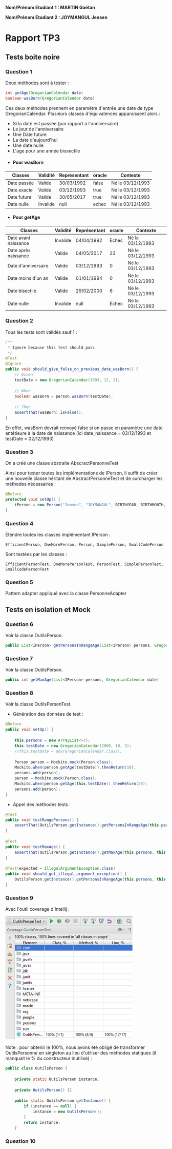 **Nom/Prénom Etudiant 1 : MARTIN Gaëtan**

**Nom/Prénom Etudiant 2 : JOYMANGUL Jensen**

# Rapport TP3

## Tests boite noire

### Question 1

Deux méthodes sont à tester : 

```java
int getAge(GregorianCalendar date)
boolean wasBorn(GregorianCalendar date)
```

Ces deux méthodes prennent en paramètre d'entrée une date de type GregorianCalendar. 
Plusieurs classes d'équivalences apparaissent alors : 
- Si la date est passée (par rapport à l'anniversaire)
- Le jour de l'anniversaire
- Une Date future
- La date d'aujourd'hui
- Une date nulle
- L'age pour une année bissectile

+ #### Pour wasBorn

| Classes     | Validité | Représentant | oracle | Contexte         |
|-------------|----------|--------------|--------|------------------|
| Date passée | Valide   | 30/03/1992   | false  | Né le 03/12/1993 |
| Date exacte | Valide   | 03/12/1993   | true   | Né le 03/12/1993 |
| Date future | Valide   | 30/05/2017   | true   | Né le 03/12/1993 |
| Date nulle  | Invalide | null         | echec  | Né le 03/12/1993 |

+ #### Pour getAge

| Classes              | Validité | Représentant | oracle | Contexte         |
|----------------------|----------|--------------|--------|------------------|
| Date avant naissance | Invalide | 04/04/1992   | Echec  | Né le 03/12/1993 |
| Date après naissance | Valide   | 04/05/2017   | 23     | Né le 03/12/1993 |
| Date d'anniversaire  | Valide   | 03/12/1993   | 0      | Né le 03/12/1993 |
| Date moins d'un an   | Valide   | 01/01/1994   | 0      | Né le 03/12/1993 |
| Date bisectile       | Valide   | 29/02/2000   | 6      | Né le 03/12/1993 |
| Date nulle           | Invalide | null         | Echec  | Né le 03/12/1993 |


### Question 2

Tous les tests sont validés sauf 1 : 

```java
/**
 * Ignore because this test should pass
 */
@Test
@Ignore
public void should_give_false_on_previous_date_wasBorn() {
    // Given
    testDate = new GregorianCalendar(1993, 12, 2);

    // When
    boolean wasBorn = person.wasBorn(testDate);

    // Then
    assertThat(wasBorn).isFalse();
}
```

En effet, wasBorn devrait renvoyé false si on passe en paramètre une date antétieure à la date de naissance
(ici date_naissance = 03/12/1993 et testDate = 02/12/1993)

### Question 3

On a créé une classe abstraite AbscractPersonneTest

Ainsi pour tester toutes les implémentations de IPerson, il suffit de créer une 
nouvelle classe héritant de AbstractPersonneTest et de surcharger les méthodes nécessaires :

```java
@Before
protected void setUp() {
    iPerson = new Person("Jensen", "JOYMANGUL", BIRTHYEAR, BIRTHMONTH, BIRTHDAY);
}
```

### Question 4

Etendre toutes les classes implémentant IPerson : 

    EfficientPerson, OneMorePerson, Person, SimplePerson, SmallCodePerson
    
Sont testées par les classes : 
    
    EfficientPersonTest, OneMorePersonTest, PersonTest, SimplePersonTest, SmallCodePersonTest
    
### Question 5

Pattern adapter appliqué avec la classe PersonneAdapter

## Tests en isolation et Mock

### Question 6

Voir la classe OutilsPerson. 

```java
public List<IPerson> getPersonsInRangeAge(List<IPerson> persons, GregorianCalendar date, int ageMin, int ageMax)
```

### Question 7

Voir la classe OutilsPerson.

```java
public int getMaxAge(List<IPerson> persons, GregorianCalendar date)
```

### Question 8

Voir la classe OutilsPersonTest. 

+ Génération des données de test :

```java
@Before
public void setUp() {

    this.persons = new ArrayList<>();
    this.testDate = new GregorianCalendar(2000, 10, 5);
    //this.testDate = any(GregorianCalendar.class);

    Person person = Mockito.mock(Person.class);
    Mockito.when(person.getAge(testDate)).thenReturn(10);
    persons.add(person);
    person = Mockito.mock(Person.class);
    Mockito.when(person.getAge(this.testDate)).thenReturn(20);
    persons.add(person);
}
```
+ Appel des méthodes tests :

```java
@Test
public void testRangePersons() {
    assertThat(OutilsPerson.getInstance().getPersonsInRangeAge(this.persons, testDate, 15, 25).size()).isEqualTo(1);
}

@Test
public void testMaxAge() {
    assertThat(OutilsPerson.getInstance().getMaxAge(this.persons, this.testDate)).isEqualTo(20);
}

@Test(expected = IllegalArgumentException.class)
public void should_get_illegal_argument_exception() {
    OutilsPerson.getInstance().getPersonsInRangeAge(this.persons, this.testDate, 25, 15);
}
```

### Question 9

Avec l'outil coverage d'Intellij :

![ScreenShot Coverage](images/coverage.png)

Note : pour obtenir le 100%, nous avons été obligé de transformer OutilsPersonne en singleton 
au lieu d'utiliser des méthodes statiques (il manquait le % du constructeur inutilisé) : 
```java
public class OutilsPerson {

    private static OutilsPerson instance;

    private OutilsPerson() {}

    public static OutilsPerson getInstance() {
        if (instance == null) {
            instance = new OutilsPerson();
        }
        return instance;
    }
```


### Question 10

